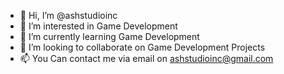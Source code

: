 - 👋 Hi, I’m @ashstudioinc
- 👀 I’m interested in Game Development
- 🌱 I’m currently learning Game Development
- 💞️ I’m looking to collaborate on Game Development Projects
- 📫 You Can contact me via email on ashstudioinc@gmail.com 

<!---
ashstudioinc/ashstudioinc is a ✨ special ✨ repository because its `README.md` (this file) appears on your GitHub profile.
You can click the Preview link to take a look at your changes.
--->
